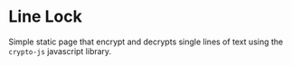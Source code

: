# Line Lock 

Simple static page that encrypt and decrypts single lines of text using the `crypto-js` javascript library.
 